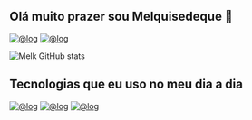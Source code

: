## Olá muito prazer sou Melquisedeque 👋

[![@log](https://img.shields.io/badge/Instagram-E4405F?style=for-the-badge&logo=instagram&logoColor=white)](https://www.instagram.com/melqui_mkz/)
[![@log](https://img.shields.io/badge/GitHub-100000?style=for-the-badge&logo=github&logoColor=white)](https://github.com/Melkpj)

![Melk GitHub stats](https://github-readme-stats.vercel.app/api?username=Melkpj&show_icons=true&theme=dark)

## Tecnologias que eu uso no meu dia a dia 

[![@log](https://img.shields.io/badge/HTML5-E34F26?style=for-the-badge&logo=html5&logoColor=white)]()
[![@log](https://img.shields.io/badge/CSS3-1572B6?style=for-the-badge&logo=css3&logoColor=white)]()
[![@log](https://img.shields.io/badge/JavaScript-F7DF1E?style=for-the-badge&logo=javascript&logoColor=black)]()
